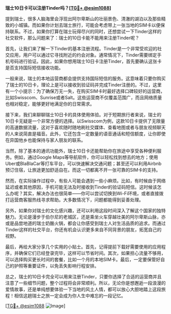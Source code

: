 **瑞士10日卡可以注册Tinder吗？[[TG💪+ @esim1088](https://t.me/s/esim1088)]**

提到瑞士，很多人脑海里会浮现出阿尔卑斯山的壮丽景色、清澈的湖泊以及那些精致的小城镇。而如果你计划去瑞士旅行，可能会考虑带上一张当地的SIM卡以便保持联系。不过，如果你打算在瑞士玩得尽兴的同时，还想尝试一下Tinder这样的社交软件，那么问题来了：瑞士的10日卡能不能用来注册Tinder呢？

首先，让我们来了解一下Tinder的基本注册流程。Tinder是一个非常受欢迎的社交应用，用户可以通过它寻找附近的约会对象。通常情况下，Tinder需要绑定手机号码进行验证。因此，如果你想用瑞士10日卡注册Tinder，首先要确认这张卡是否支持国际短信接收功能。

一般来说，瑞士的本地运营商都会提供支持国际短信的服务。这意味着只要你购买了瑞士的10日卡，理论上是可以接收到验证码并完成Tinder注册的。不过，这里有一个小提示：为了确保万无一失，在购买SIM卡时最好选择口碑较好的运营商，比如Swisscom、Sunrise或者Salt。这些运营商不仅覆盖范围广，而且网络质量也相对稳定，能够更好地满足你的日常需求。

接下来，我们来聊聊瑞士10日卡的具体使用体验。对于短期旅行者来说，瑞士的10日卡无疑是一个非常方便的选择。以Swisscom为例，这款10日卡提供了无限量的高速数据流量，这对于喜欢随时随地刷社交媒体、查看地图或者与朋友视频聊天的人来说简直是福音。此外，它还包含一定数量的语音通话和短信额度，让你即使在异国他乡也能保持与家人朋友的联系。

当然，除了基本的通讯功能外，瑞士10日卡还能帮助你在旅途中享受各种便利服务。例如，通过Google Maps等导航软件，你可以轻松找到想去的地方；使用Uber或BlaBlaCar等打车平台，可以快速解决交通问题；甚至还可以利用Airbnb预订住宿，让旅途更加舒适自在。而这一切都离不开一张可靠的SIM卡的支持。

然而，在实际操作过程中，有些人可能会遇到一些小麻烦。比如，有时候由于网络延迟或者其他原因，手机可能无法及时接收到Tinder的验证码短信。这时候该怎么办呢？其实，解决办法也很简单——你可以尝试切换到Wi-Fi环境，或者直接拨打运营商客服热线寻求帮助。大多数情况下，问题都能得到妥善处理。

另外，如果你对瑞士的文化感兴趣，还可以利用这段时间深入了解这个国家的独特魅力。无论是漫步于伯尔尼的老城区，还是乘坐火车穿越壮美的阿尔卑斯山脉，亦或是品尝地道的瑞士奶酪火锅，都会让你感受到瑞士人对生活品质的追求。而通过Tinder这样的社交平台，你还有机会认识更多来自不同背景的朋友，拓宽自己的视野。

最后，再给大家分享几个实用的小贴士。首先，记得提前下载好需要使用的应用程序，并确保它们已经登录完毕，这样可以节省时间。其次，如果担心流量不够用，可以选择购买更长时间的套餐，比如一个月的本地SIM卡。最后，一定要保管好自己的护照等重要证件，以免丢失影响行程安排。

总之，瑞士的10日卡完全可以用来注册Tinder，只要你选择了合适的运营商并且注意了一些细节问题，整个过程将会非常顺利。所以，无论你是想邂逅一段浪漫的爱情故事，还是单纯想要体验一下当地的风土人情，都可以放心大胆地踏上这段旅程！相信这趟瑞士之旅一定会成为你人生中难忘的一段记忆。

[[TG💪+ @esim1088](https://t.me/s/esim1088) ![Image](https://i.postimg.cc/4NQfJmqS/Snipaste-2025-05-13-00-14-12.png)]